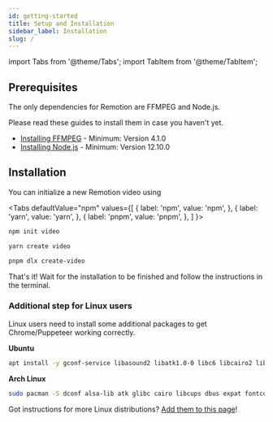 ```yaml
---
id: getting-started
title: Setup and Installation
sidebar_label: Installation
slug: /
---
```


import Tabs from '@theme/Tabs';
import TabItem from '@theme/TabItem';

## Prerequisites

The only dependencies for Remotion are FFMPEG and Node.js.

Please read these guides to install them in case you haven't yet.

- [Installing FFMPEG](https://github.com/adaptlearning/adapt_authoring/wiki/Installing-FFmpeg) - Minimum: Version 4.1.0
- [Installing Node.js](https://nodejs.org/en/download/) - Minimum: Version 12.10.0

## Installation

You can initialize a new Remotion video using

<Tabs
defaultValue="npm"
values={[
{ label: 'npm', value: 'npm', },
{ label: 'yarn', value: 'yarn', },
{ label: 'pnpm', value: 'pnpm', },
]
}>
<TabItem value="npm">

```bash
npm init video
```

  </TabItem>

  <TabItem value="yarn">

```bash
yarn create video
```

  </TabItem>
  <TabItem value="pnpm">

```bash
pnpm dlx create-video
```

  </TabItem>
</Tabs>

That's it! Wait for the installation to be finished and follow the instructions in the terminal.

### Additional step for Linux users

Linux users need to install some additional packages to get Chrome/Puppeteer working correctly.

**Ubuntu**

```bash
apt install -y gconf-service libasound2 libatk1.0-0 libc6 libcairo2 libcups2 libdbus-1-3 libexpat1 libfontconfig1 libgcc1 libgconf-2-4 libgdk-pixbuf2.0-0 libglib2.0-0 libgtk-3-0 libnspr4 libpango-1.0-0 libpangocairo-1.0-0 libstdc++6 libx11-6 libx11-xcb1 libxcb1 libxcomposite1 libxcursor1 libxdamage1 libxext6 libxfixes3 libxi6 libxrandr2 libxrender1 libxss1 libxtst6 ca-certificates fonts-liberation libappindicator1 libnss3 lsb-release xdg-utils wget libgbm-dev
```

**Arch Linux**

```bash
sudo pacman -S dconf alsa-lib atk glibc cairo libcups dbus expat fontconfig gcc gdk-pixbuf2 glib2 gtk3 nspr pango gcc-libs libx11 libxcomposite libxcursor libxdamage libxext libxfixes libxi libxrandr libxrender libxss libxtst ca-certificates ttf-liberation libappindicator-gtk3 nss lsb-release xdg-utils wget mesa
```

Got instructions for more Linux distributions? [Add them to this page](https://github.com/remotion-dev/remotion/edit/main/packages/docs/docs/getting-started.md)!
